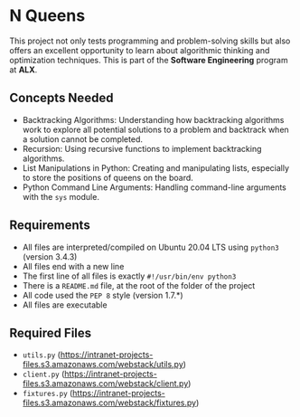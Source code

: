 # N Queens
This project not only tests programming and problem-solving skills but also offers an excellent opportunity to learn about algorithmic thinking and optimization techniques. This is part of the **Software Engineering** program at **ALX**.

## Concepts Needed
* Backtracking Algorithms: Understanding how backtracking algorithms work to explore all potential solutions to a problem and backtrack when a solution cannot be completed.
* Recursion: Using recursive functions to implement backtracking algorithms.
* List Manipulations in Python: Creating and manipulating lists, especially to store the positions of queens on the board.
* Python Command Line Arguments: Handling command-line arguments with the `sys` module.

## Requirements
* All files are interpreted/compiled on Ubuntu 20.04 LTS using `python3` (version 3.4.3)
* All files end with a new line
* The first line of all files is exactly `#!/usr/bin/env python3`
* There is a `README.md` file, at the root of the folder of the project
* All code used the `PEP 8` style (version 1.7.*)
* All files are executable

## Required Files
* `utils.py` (https://intranet-projects-files.s3.amazonaws.com/webstack/utils.py)
* `client.py` (https://intranet-projects-files.s3.amazonaws.com/webstack/client.py)
* `fixtures.py` (https://intranet-projects-files.s3.amazonaws.com/webstack/fixtures.py)
